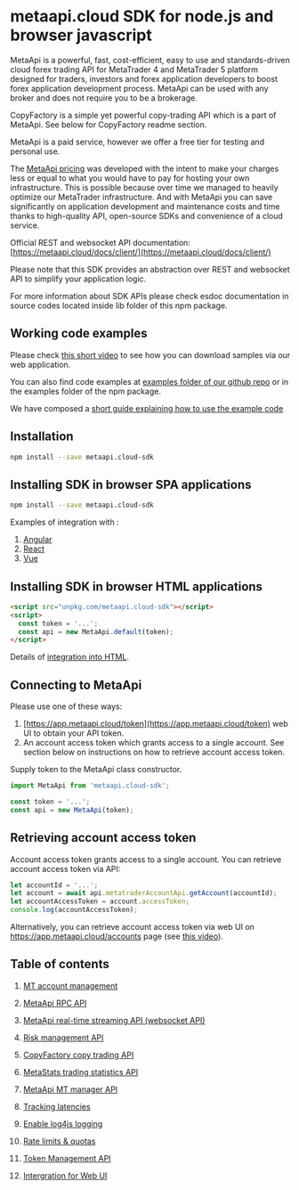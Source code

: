 # metaapi.cloud SDK for node.js and browser javascript

MetaApi is a powerful, fast, cost-efficient, easy to use and standards-driven cloud forex trading API for MetaTrader 4 and MetaTrader 5 platform designed for traders, investors and forex application developers to boost forex application development process. MetaApi can be used with any broker and does not require you to be a brokerage.

CopyFactory is a simple yet powerful copy-trading API which is a part of MetaApi. See below for CopyFactory readme section.

MetaApi is a paid service, however we offer a free tier for testing and personal use.

The [MetaApi pricing](https://metaapi.cloud/#pricing) was developed with the intent to make your charges less or equal to what you would have to pay
for hosting your own infrastructure. This is possible because over time we managed to heavily optimize
our MetaTrader infrastructure. And with MetaApi you can save significantly on application development and
maintenance costs and time thanks to high-quality API, open-source SDKs and convenience of a cloud service.

Official REST and websocket API documentation: [https://metaapi.cloud/docs/client/](https://metaapi.cloud/docs/client/)

Please note that this SDK provides an abstraction over REST and websocket API to simplify your application logic.

For more information about SDK APIs please check esdoc documentation in source codes located inside lib folder of this npm package.

## Working code examples
Please check [this short video](https://youtu.be/dDOUWBjdfA4) to see how you can download samples via our web application.

You can also find code examples at [examples folder of our github repo](https://github.com/agiliumtrade-ai/metaapi-node.js-client/tree/master/examples) or in the examples folder of the npm package.

We have composed a [short guide explaining how to use the example code](https://metaapi.cloud/docs/client/usingCodeExamples/)

## Installation
```bash
npm install --save metaapi.cloud-sdk
```

## Installing SDK in browser SPA applications
```bash
npm install --save metaapi.cloud-sdk
```

Examples of integration with : 

1. [Angular](https://github.com/agiliumtrade-ai/metaapi-node.js-sdk/blob/master/docs/ui/angular.md)
2. [React](https://github.com/agiliumtrade-ai/metaapi-node.js-sdk/blob/master/docs/ui/react.md)
3. [Vue](https://github.com/agiliumtrade-ai/metaapi-node.js-sdk/blob/master/docs/ui/vue.md)

## Installing SDK in browser HTML applications
```html
<script src="unpkg.com/metaapi.cloud-sdk"></script>
<script>
  const token = '...';
  const api = new MetaApi.default(token);
</script>
```

Details of [integration into HTML](https://github.com/agiliumtrade-ai/metaapi-node.js-sdk/blob/master/docs/ui/html.md). 

## Connecting to MetaApi
Please use one of these ways: 
1. [https://app.metaapi.cloud/token](https://app.metaapi.cloud/token) web UI to obtain your API token.
2. An account access token which grants access to a single account. See section below on instructions on how to retrieve account access token.

Supply token to the MetaApi class constructor.

```javascript
import MetaApi from 'metaapi.cloud-sdk';

const token = '...';
const api = new MetaApi(token);
```

## Retrieving account access token
Account access token grants access to a single account. You can retrieve account access token via API:
```javascript
let accountId = '...';
let account = await api.metatraderAccountApi.getAccount(accountId);
let accountAccessToken = account.accessToken;
console.log(accountAccessToken);
```

Alternatively, you can retrieve account access token via web UI on https://app.metaapi.cloud/accounts page (see [this video](https://youtu.be/PKYiDns6_xI)).

## Table of contents
1. [MT account management](https://github.com/agiliumtrade-ai/metaapi-node.js-sdk/blob/master/docs/metaApi/managingAccounts.md)

2. [MetaApi RPC API](https://github.com/agiliumtrade-ai/metaapi-node.js-sdk/blob/master/docs/metaApi/rpcApi.md)

3. [MetaApi real-time streaming API (websocket API)](https://github.com/agiliumtrade-ai/metaapi-node.js-sdk/blob/master/docs/metaApi/streamingApi.md)

4. [Risk management API](https://github.com/agiliumtrade-ai/metaapi-node.js-sdk/blob/master/docs/riskManagement.md)

5. [CopyFactory copy trading API](https://github.com/agiliumtrade-ai/metaapi-node.js-sdk/blob/master/docs/copyTrading.md)

6. [MetaStats trading statistics API](https://github.com/agiliumtrade-ai/metaapi-node.js-sdk/blob/master/docs/metaStats.md)

7. [MetaApi MT manager API](https://github.com/agiliumtrade-ai/metaapi-node.js-sdk/blob/master/docs/managerApi.md)

8. [Tracking latencies](https://github.com/agiliumtrade-ai/metaapi-node.js-sdk/blob/master/docs/trackingLatencies.md)

9. [Enable log4js logging](https://github.com/agiliumtrade-ai/metaapi-node.js-sdk/blob/master/docs/logging.md)

10. [Rate limits & quotas](https://github.com/agiliumtrade-ai/metaapi-node.js-sdk/blob/master/docs/rateLimits.md)

11. [Token Management API](https://github.com/agiliumtrade-ai/metaapi-node.js-sdk/blob/master/docs/tokenManagementApi.md)

12. [Intergration for Web UI](https://github.com/agiliumtrade-ai/metaapi-node.js-sdk/blob/master/docs/ui/index.md)